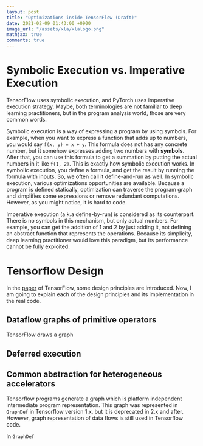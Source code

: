 ```yaml
---
layout: post
title: "Optimizations inside TensorFlow (Draft)"
date: 2021-02-09 01:43:00 +0900
image_url: "/assets/xla/xlalogo.png"
mathjax: true
comments: true
---
```

# Symbolic Execution vs. Imperative Execution
TensorFlow uses symbolic execution, and PyTorch uses imperative execution strategy. Maybe, both terminologies are not familiar to deep learning practitioners, but in the program analysis world, those are very common words. 

Symbolic execution is a way of expressing a program by using symbols. For example, when you want to express a function that adds up to numbers, you would say `f(x, y) = x + y`. This formula does not has any concrete number, but it somehow expresses adding two numbers with __symbols__. After that, you can use this formula to get a summation by putting the actual numbers in it like `f(1, 2)`. This is exactly how symbolic execution works. In symbolic execution, you define a formula, and get the result by running the formula with inputs. So, we often call it define-and-run as well. In symbolic execution, various optimizations opportunities are available. Because a program is defined statically, optimization can traverse the program graph and simplifies some expressions or remove redundant computations. However, as you might notice, it is hard to code. 

Imperative execution (a.k.a define-by-run) is considered as its counterpart. There is no symbols in this mechanism, but only actual numbers. For example, you can get the addition of 1 and 2 by just adding it, not defining an abstract function that represents the operations. Because its simplicity, deep learning practitioner would love this paradigm, but its performance cannot be fully exploited.

# Tensorflow Design

In the [paper](https://www.usenix.org/system/files/conference/osdi16/osdi16-abadi.pdf) of TensorFlow, some design principles are introduced. Now, I am going to explain each of the design principles and its implementation in the real code. 

## Dataflow graphs of primitive operators
TensorFlow draws a graph 

## Deferred execution


## Common abstraction for heterogeneous accelerators

Tensorflow programs generate a graph which is platform independent intermediate program representation. This graph was represented in `GraphDef` in Tensorflow version 1.x, but it is deprecated in 2.x and after. However, graph representation of data flows is still used in Tensorflow code. 

In `GraphDef`